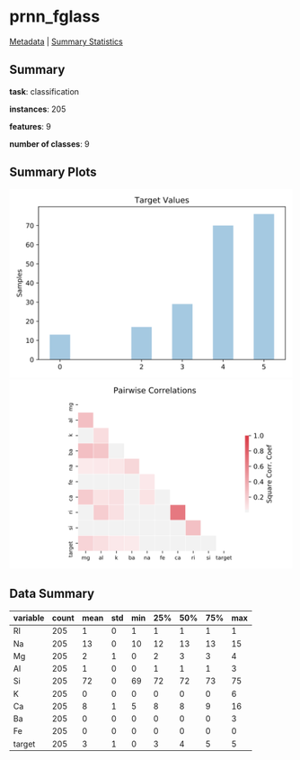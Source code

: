# prnn_fglass

[Metadata](metadata.yaml) | [Summary Statistics](summary_stats.csv)

## Summary

**task**: classification

**instances**: 205

**features**: 9

**number of classes**: 9

## Summary Plots

![Labels](label.svg)
![Corr](corr.svg)

## Data Summary

|	variable	|	count	|	mean	|	std	|	min	|	25%	|	50%	|	75%	|	max|
| --- | --- | --- | --- | --- | --- | --- | --- | --- |
|	RI	|	205	|	1	|	0	|	1	|	1	|	1	|	1	|	1
|	Na	|	205	|	13	|	0	|	10	|	12	|	13	|	13	|	15
|	Mg	|	205	|	2	|	1	|	0	|	2	|	3	|	3	|	4
|	Al	|	205	|	1	|	0	|	0	|	1	|	1	|	1	|	3
|	Si	|	205	|	72	|	0	|	69	|	72	|	72	|	73	|	75
|	K	|	205	|	0	|	0	|	0	|	0	|	0	|	0	|	6
|	Ca	|	205	|	8	|	1	|	5	|	8	|	8	|	9	|	16
|	Ba	|	205	|	0	|	0	|	0	|	0	|	0	|	0	|	3
|	Fe	|	205	|	0	|	0	|	0	|	0	|	0	|	0	|	0
|	target	|	205	|	3	|	1	|	0	|	3	|	4	|	5	|	5
